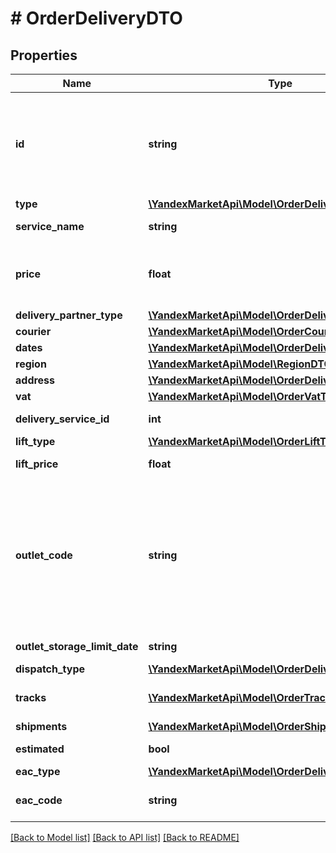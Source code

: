 # # OrderDeliveryDTO

## Properties

Name | Type | Description | Notes
------------ | ------------- | ------------- | -------------
**id** | **string** | Идентификатор доставки, присвоенный магазином.  Указывается, только если магазин передал данный идентификатор в ответе на запрос методом &#x60;POST /cart&#x60;. | [optional]
**type** | [**\YandexMarketApi\Model\OrderDeliveryType**](OrderDeliveryType.md) |  | [optional]
**service_name** | **string** | Наименование службы доставки. | [optional]
**price** | **float** | Стоимость доставки в валюте заказа.  Для отделения целой части от дробной используется точка. | [optional]
**delivery_partner_type** | [**\YandexMarketApi\Model\OrderDeliveryPartnerType**](OrderDeliveryPartnerType.md) |  | [optional]
**courier** | [**\YandexMarketApi\Model\OrderCourierDTO**](OrderCourierDTO.md) |  | [optional]
**dates** | [**\YandexMarketApi\Model\OrderDeliveryDatesDTO**](OrderDeliveryDatesDTO.md) |  | [optional]
**region** | [**\YandexMarketApi\Model\RegionDTO**](RegionDTO.md) |  | [optional]
**address** | [**\YandexMarketApi\Model\OrderDeliveryAddressDTO**](OrderDeliveryAddressDTO.md) |  | [optional]
**vat** | [**\YandexMarketApi\Model\OrderVatType**](OrderVatType.md) |  | [optional]
**delivery_service_id** | **int** | Идентификатор службы доставки | [optional]
**lift_type** | [**\YandexMarketApi\Model\OrderLiftType**](OrderLiftType.md) |  | [optional]
**lift_price** | **float** | Стоимость подъема на этаж | [optional]
**outlet_code** | **string** | Идентификатор пункта самовывоза, выбранного покупателем для получения заказа.  Идентификатор указывается:  * в личном кабинете магазина при создании или редактировании точки продаж.  Параметр указывается, если &#x60;type&#x3D;PICKUP&#x60;. | [optional]
**outlet_storage_limit_date** | **string** | Формат даты: &#x60;ДД-ММ-ГГГГ&#x60;. | [optional]
**dispatch_type** | [**\YandexMarketApi\Model\OrderDeliveryDispatchType**](OrderDeliveryDispatchType.md) |  | [optional]
**tracks** | [**\YandexMarketApi\Model\OrderTrackDTO[]**](OrderTrackDTO.md) | Информация для отслеживания перемещений посылки | [optional]
**shipments** | [**\YandexMarketApi\Model\OrderShipmentDTO[]**](OrderShipmentDTO.md) | Информация о посылках | [optional]
**estimated** | **bool** | Приблизительная ли дата доставки | [optional]
**eac_type** | [**\YandexMarketApi\Model\OrderDeliveryEacType**](OrderDeliveryEacType.md) |  | [optional]
**eac_code** | **string** | Код подтверждения ЭАПП (для типа MERCHANT_TO_COURIER) | [optional]

[[Back to Model list]](../../README.md#models) [[Back to API list]](../../README.md#endpoints) [[Back to README]](../../README.md)
